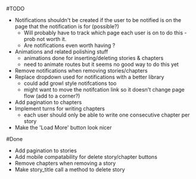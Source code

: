 #TODO

- Notifications shouldn't be created if the user to be notified is on the page that the notification is for (possible?)
    - Will probably have to track which page each user is on to do this - prob not worth it.
    - Are notifications even worth having ?
- Animations and related polishing stuff
    - animations done for inserting/deleting stories & chapters
    - need to animate routes but it seems no good way to do this yet 
- Remove notifications when removing stories/chapters
- Replace dropdown used for notifications with a better library
    - could add growl style notifcations too
    - might want to move the notifcation link so it doesn't change page flow (add to a corner?)
- Add pagination to chapters
- Implement turns for writing chapters
    - each user should only be able to write one consecutive chapter per story
- Make the 'Load More' button look nicer

#Done
- Add pagination to stories
- Add mobile compatability for delete story/chapter buttons
- Remove chapters when removing a story
- Make story_title call a method to delete story
